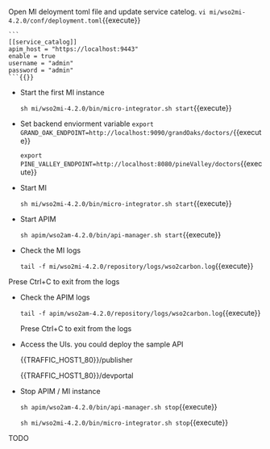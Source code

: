 Open MI deloyment toml file and update service catelog.
 `vi mi/wso2mi-4.2.0/conf/deployment.toml`{{execute}}
 
    ```
    [[service_catalog]]
    apim_host = "https://localhost:9443"
    enable = true
    username = "admin"
    password = "admin"
    ```{{}}

- Start the first MI instance

  `sh mi/wso2mi-4.2.0/bin/micro-integrator.sh start`{{execute}}

- Set backend enviorment variable
   `export GRAND_OAK_ENDPOINT=http://localhost:9090/grandOaks/doctors/`{{execute}}

   
   `export PINE_VALLEY_ENDPOINT=http://localhost:8080/pineValley/doctors`{{execute}}

- Start MI 

  `sh mi/wso2mi-4.2.0/bin/micro-integrator.sh start`{{execute}}

- Start APIM 

  `sh apim/wso2am-4.2.0/bin/api-manager.sh start`{{execute}}

- Check the MI logs

  `tail -f mi/wso2mi-4.2.0/repository/logs/wso2carbon.log`{{execute}}

Prese Ctrl+C to exit from the logs

- Check the APIM logs

  `tail -f apim/wso2am-4.2.0/repository/logs/wso2carbon.log`{{execute}}

  Prese Ctrl+C to exit from the logs

- Access the UIs. you could deploy the sample API

  {{TRAFFIC_HOST1_80}}/publisher

  {{TRAFFIC_HOST1_80}}/devportal

- Stop  APIM  / MI instance

  `sh apim/wso2am-4.2.0/bin/api-manager.sh stop`{{execute}}

  `sh mi/wso2mi-4.2.0/bin/micro-integrator.sh stop`{{execute}}

TODO